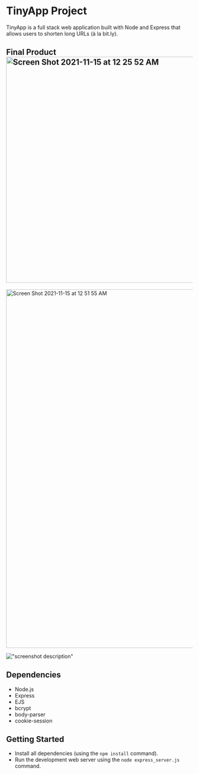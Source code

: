 # TinyApp Project

TinyApp is a full stack web application built with Node and Express that allows users to shorten long URLs (à la bit.ly).

## Final Product<img width="610" alt="Screen Shot 2021-11-15 at 12 25 52 AM" src="https://user-images.githubusercontent.com/89239611/141729252-f1aa9a79-4de8-4e26-a268-17080eed32ed.png">
<img width="968" alt="Screen Shot 2021-11-15 at 12 51 55 AM" src="https://user-images.githubusercontent.com/89239611/141729415-b702ef96-ffb2-4589-b691-2fe8645c82bc.png">




!["screenshot description"](#)

## Dependencies

- Node.js
- Express
- EJS
- bcrypt
- body-parser
- cookie-session

## Getting Started

- Install all dependencies (using the `npm install` command).
- Run the development web server using the `node express_server.js` command.
